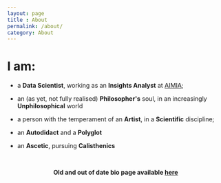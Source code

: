 ```yaml
---
layout: page
title : About
permalink: /about/
category: About
---
```


# I am: 

- a **Data Scientist**, working as an **Insights Analyst** at [AIMIA](www.aimia.com);  

- an (as yet, not fully realised) **Philosopher's** soul, in an increasingly **Unphilosophical** world 

- a person with the temperament of an **Artist**, in a **Scientific** discipline;  

- an **Autodidact** and a **Polyglot**
 
- an **Ascetic**, pursuing **Calisthenics**  


<br>
<center><p><strong>
                <!--<span class="manual">Ali Arsalan Kazmi</span></strong></p> -->
                <p><strong>Old and out of date bio page available <a href="https://aliarsalankazmi.github.io" target="_blank">here</a></strong>
                </p>
</center>
<br>



